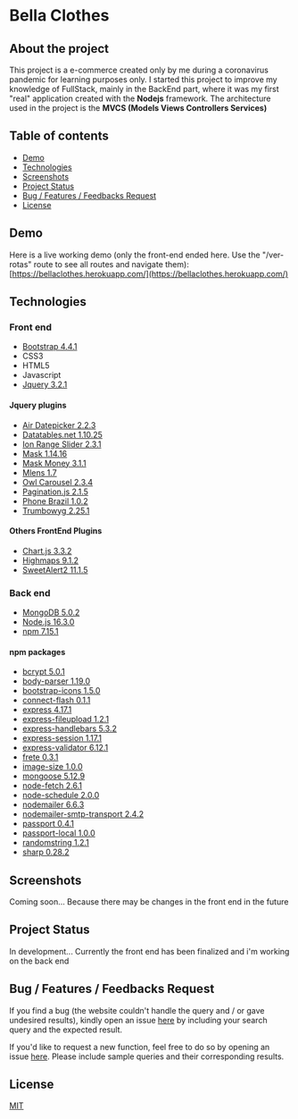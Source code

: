 # Bella Clothes

## About the project

This project is a e-commerce created only by me during a coronavirus pandemic for learning purposes only.
I started this project to improve my knowledge of FullStack, mainly in the BackEnd part, where it was my first "real" application created with the **Nodejs** framework.
The architecture used in the project is the **MVCS (Models Views Controllers Services)**

## Table of contents
* [Demo](#demo)
* [Technologies](#technologies)
* [Screenshots](#screenshots)
* [Project Status](#projectstatus)
* [Bug / Features / Feedbacks Request](#bug/features/feedbacksrequest)
* [License](#license)

## Demo

Here is a live working demo (only the front-end ended here. Use the "/ver-rotas" route to see all routes and navigate them): [https://bellaclothes.herokuapp.com/](https://bellaclothes.herokuapp.com/)

## Technologies
### Front end

- [Bootstrap 4.4.1](https://getbootstrap.com/docs/4.4/getting-started/introduction/)
- CSS3
- HTML5
- Javascript
- [Jquery 3.2.1](https://jquery.com/)

#### Jquery plugins
- [Air Datepicker 2.2.3](https://github.com/t1m0n/air-datepicker)
- [Datatables.net 1.10.25](https://datatables.net/)
- [Ion Range Slider 2.3.1](http://ionden.com/a/plugins/ion.rangeSlider/)
- [Mask 1.14.16](https://igorescobar.github.io/jQuery-Mask-Plugin/)
- [Mask Money 3.1.1](https://github.com/plentz/jquery-maskmoney)
- [Mlens 1.7](https://mlens.musings.it/)
- [Owl Carousel 2.3.4](https://owlcarousel2.github.io/OwlCarousel2/)
- [Pagination.js 2.1.5](https://pagination.js.org/)
- [Phone Brazil 1.0.2](https://github.com/palloi/jquery-phone-brazil)
- [Trumbowyg 2.25.1](https://alex-d.github.io/Trumbowyg/)

#### Others FrontEnd Plugins
- [Chart.js 3.3.2](https://alex-d.github.io/Trumbowyg/)
- [Highmaps 9.1.2](https://www.highcharts.com/demo/maps)
- [SweetAlert2 11.1.5](https://sweetalert2.github.io/)

### Back end

- [MongoDB 5.0.2](https://www.mongodb.com/pt-br)
- [Node.js 16.3.0](https://nodejs.org/en/)
- [npm 7.15.1](https://www.npmjs.com/)

#### npm packages
- [bcrypt 5.0.1](https://www.npmjs.com/package/bcrypt)
- [body-parser 1.19.0](https://www.npmjs.com/package/body-parser)
- [bootstrap-icons 1.5.0](https://www.npmjs.com/package/bootstrap-icons)
- [connect-flash 0.1.1](https://www.npmjs.com/package/connect-flash)
- [express 4.17.1](https://www.npmjs.com/package/express)
- [express-fileupload 1.2.1](https://www.npmjs.com/package/express-fileupload)
- [express-handlebars 5.3.2](https://www.npmjs.com/package/express-handlebars)
- [express-session 1.17.1](https://www.npmjs.com/package/express-session)
- [express-validator 6.12.1](https://www.npmjs.com/package/express-validator)
- [frete 0.3.1](https://www.npmjs.com/package/frete)
- [image-size 1.0.0](https://www.npmjs.com/package/image-size)
- [mongoose 5.12.9](https://www.npmjs.com/package/mongoose)
- [node-fetch 2.6.1](https://www.npmjs.com/package/node-fetch)
- [node-schedule 2.0.0](https://www.npmjs.com/package/node-schedule)
- [nodemailer 6.6.3](https://www.npmjs.com/package/nodemailer)
- [nodemailer-smtp-transport 2.4.2](https://www.npmjs.com/package/nodemailer-smtp-transport)
- [passport 0.4.1](https://www.npmjs.com/package/passport)
- [passport-local 1.0.0](https://www.npmjs.com/package/passport-local)
- [randomstring 1.2.1](https://www.npmjs.com/package/randomstring)
- [sharp 0.28.2](https://www.npmjs.com/package/sharp)


## Screenshots

Coming soon... Because there may be changes in the front end in the future

## Project Status

In development... Currently the front end has been finalized and i'm working on the back end

## Bug / Features / Feedbacks Request

If you find a bug (the website couldn't handle the query and / or gave undesired results), kindly open an issue [here](https://github.com/christhian12rv/Bella-Clothes/issues) by including your search query and the expected result.

If you'd like to request a new function, feel free to do so by opening an issue [here](https://github.com/christhian12rv/Bella-Clothes/issues). Please include sample queries and their corresponding results.

## License
[MIT](https://github.com/christhian12rv/Bella-Clothes/blob/master/LICENSE)